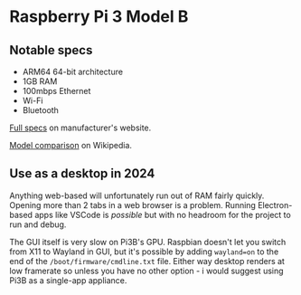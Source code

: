 # Raspberry Pi 3 Model B

## Notable specs
- ARM64 64-bit architecture
- 1GB RAM
- 100mbps Ethernet
- Wi-Fi
- Bluetooth

[Full specs](https://www.raspberrypi.com/products/raspberry-pi-3-model-b/) on manufacturer's website.

[Model comparison](https://en.wikipedia.org/wiki/Raspberry_Pi#Model_comparison) on Wikipedia.

## Use as a desktop in 2024
Anything web-based will unfortunately run out of RAM fairly quickly. Opening more than 2 tabs in a web browser is a problem. Running Electron-based apps like VSCode is _possible_ but with no headroom for the project to run and debug.

The GUI itself is very slow on Pi3B's GPU. Raspbian doesn't let you switch from X11 to Wayland in GUI, but it's possible by adding `wayland=on` to the end of the `/boot/firmware/cmdline.txt` file. Either way desktop renders at low framerate so unless you have no other option - i would suggest using Pi3B as a single-app appliance.
